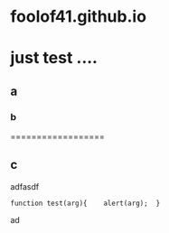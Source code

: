 foolof41.github.io
==================

# just test ....

## a

### b

==================
## c

adfasdf

`
  function test(arg){
    alert(arg);
  }
`

ad
